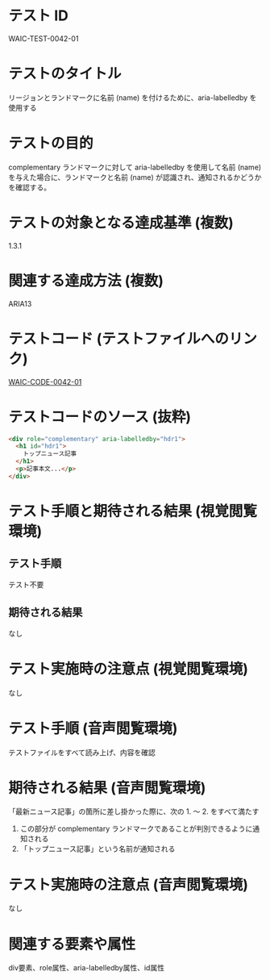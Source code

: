 # テスト ID
WAIC-TEST-0042-01

# テストのタイトル
リージョンとランドマークに名前 (name) を付けるために、aria-labelledby を使用する

# テストの目的

complementary ランドマークに対して aria-labelledby を使用して名前 (name) を与えた場合に、ランドマークと名前 (name) が認識され、通知されるかどうかを確認する。

# テストの対象となる達成基準 (複数)
1.3.1

# 関連する達成方法 (複数)
ARIA13

# テストコード (テストファイルへのリンク)
[WAIC-CODE-0042-01](https://waic.github.io/as_test/WAIC-CODE/WAIC-CODE-0042-01.html)

# テストコードのソース (抜粋)
```HTML
<div role="complementary" aria-labelledby="hdr1">
  <h1 id="hdr1">
    トップニュース記事
  </h1>
  <p>記事本文...</p>
</div>
```

# テスト手順と期待される結果 (視覚閲覧環境)

## テスト手順
テスト不要

## 期待される結果
なし

# テスト実施時の注意点 (視覚閲覧環境)
なし

# テスト手順 (音声閲覧環境)
テストファイルをすべて読み上げ、内容を確認

# 期待される結果 (音声閲覧環境)
「最新ニュース記事」の箇所に差し掛かった際に、次の 1. 〜 2. をすべて満たす
1. この部分が complementary ランドマークであることが判別できるように通知される
2. 「トップニュース記事」という名前が通知される

# テスト実施時の注意点 (音声閲覧環境)
なし

# 関連する要素や属性
div要素、role属性、aria-labelledby属性、id属性
